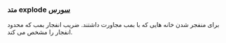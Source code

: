 <h3>
متد explode
<a class="ext-link" href="classes_Tetris_Gameplay.js.html#line24" target="_blank">سورس</a>
</h3>
برای منفجر شدن خانه هایی که با بمب مجاورت داشتند. ضریب انفجار بمب که محدود انفجار را مشخص می کند.
